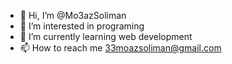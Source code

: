 - 👋 Hi, I’m @Mo3azSoliman
- 👀 I’m interested in programing 
- 🌱 I’m currently learning web development 
- 📫 How to reach me 33moazsoliman@gmail.com

<!---
Mo3azSoliman/Mo3azSoliman is a ✨ special ✨ repository because its `README.md` (this file) appears on your GitHub profile.
You can click the Preview link to take a look at your changes.
--->
